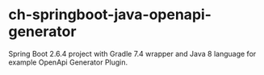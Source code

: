 # ch-springboot-java-openapi-generator
Spring Boot 2.6.4 project with Gradle 7.4 wrapper and Java 8 language for example OpenApi Generator Plugin.
